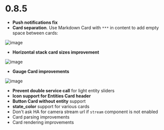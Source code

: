 # 0.8.5
* **Push notifications fix**
* **Card separation**. Use Markdown Card with `***` in content to add empty space between cards:

![image](https://ha-client.app/assets/images/whats_new/0.8/001.png)

* **Horizontal stack card sizes improvement**

![image](https://ha-client.app/assets/images/whats_new/0.8/002.png)

* **Gauge Card improvements**

![image](https://ha-client.app/assets/images/whats_new/0.8/003.png)

* **Prevent double service call** for light entity sliders
* **Icon support for Entities Card header**
* **Button Card without entity** support
* **state_color** support for various cards
* Don't ask HA for camera stream url if `stream` component is not enabled
* Card parsing improvements
* Card rendering improvements
